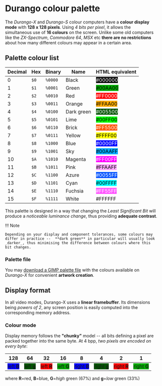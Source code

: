 # Durango colour palette

The _Durango-X_ and _Durango-S_ colour computers have a **colour display mode** with **128 x 128 pixels**. Using _4 bits per pixel_, it allows the
simultaneous use of **16 colours** on the screen. Unlike some old computers like the _ZX-Spectrum_, _Commodore 64_, _MSX_ etc
**there are no restrictions** about how many different colours may appear in a certain area.

## Palette colour list

|Decimal|Hex |Binary |Name   |HTML equivalent|
|-------|----|-------|-------|---------------|
|0      |`$0`|`%0000`|Black  |<span style="background-color:#000000;color:white">\#000000</span>|
|1      |`$1`|`%0001`|Green  |<span style="background-color:#00AA00;color:black">\#00AA00</span>|
|2      |`$2`|`%0010`|Red    |<span style="background-color:#FF0000;color:white">\#FF0000</span>|
|3      |`$3`|`%0011`|Orange |<span style="background-color:#FFAA00;color:black">\#FFAA00</span>|
|4      |`$4`|`%0100`|Dark green|<span style="background-color:#005500;color:white">\#005500</span>|
|5      |`$5`|`%0101`|Lime   |<span style="background-color:#00FF00;color:black">\#00FF00</span>|
|6      |`$6`|`%0110`|Brick  |<span style="background-color:#FF5500;color:white">\#FF5500</span>|
|7      |`$7`|`%0111`|Yellow |<span style="background-color:#FFFF00;color:black">\#FFFF00</span>|
|8      |`$8`|`%1000`|Blue   |<span style="background-color:#0000FF;color:white">\#0000FF</span>|
|9      |`$9`|`%1001`|Sky    |<span style="background-color:#00AAFF;color:black">\#00AAFF</span>|
|10     |`$A`|`%1010`|Magenta|<span style="background-color:#FF00FF;color:white">\#FF00FF</span>|
|11     |`$B`|`%1011`|Pink   |<span style="background-color:#FFAAFF;color:black">\#FFAAFF</span>|
|12     |`$C`|`%1100`|Azure  |<span style="background-color:#0055FF;color:white">\#0055FF</span>|
|13     |`$D`|`%1101`|Cyan   |<span style="background-color:#00FFFF;color:black">\#00FFFF</span>|
|14     |`$E`|`%1110`|Fuchsia|<span style="background-color:#FF55FF;color:white">\#FF55FF</span>|
|15     |`$F`|`%1111`|White  |<span style="background-color:#FFFFFF;color:black">\#FFFFFF</span>|

This palette is designed in a way that changing the _Least Significant Bit_ will produce a
_noticeable luminance change_, thus providing **adequate contrast**.

!!! Note

	Depending on your display and component tolerances, some colours may differ in practice -- 	**dark green** in particular will usually look _darker_, thus minimising the difference between colours where this bit changes.

### Palette file

You may [download a GIMP palette file](../assets/bin/durango-x.gpl) with the colours available on _Durango-X_ for
convenient **artwork creation**.

## Display format

In all video modes, Durango-X uses a **linear framebuffer**. Its dimensions being _powers of 2_,
any screen position is easily computed into the corresponding memory address.

### Colour mode

Display memory follows the **"chunky"** model -- all bits defining a pixel are packed together into
the same byte. At 4 bpp, _two pixels are encoded on every byte_:

|128|64|32|16|8|4|2|1|
|---|--|--|--|-|-|-|-|
|<span style="background-color:#0000FF">left **B**</span>|<span style="background-color:#005500">left **g**</span>|<span style="background-color:#FF0000">left **R**</span>|<span style="background-color:#00AA00">left **G**</span>|<span style="background-color:#0000FF">right **B**</span>|<span style="background-color:#005500">right **g**</span>|<span style="background-color:#FF0000">right **R**</span>|<span style="background-color:#00AA00">right **G**</span>|

where **R**=red, **B**=blue, **G**=_high_ green (67%) and **g**=_low_ green (33%)

